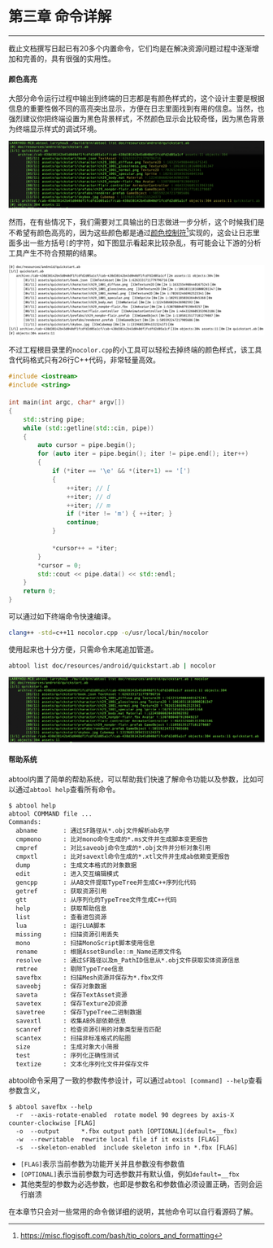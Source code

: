 # 第三章 命令详解
---

截止文档撰写日起已有20多个内置命令，它们均是在解决资源问题过程中逐渐增加和完善的，具有很强的实用性。

#### 颜色高亮
大部分命令运行过程中输出到终端的日志都是有颜色样式的，这个设计主要是根据信息的重要性做不同的高亮突出显示，方便在日志里面找到有用的信息。当然，也强烈建议你把终端设置为黑色背景样式，不然颜色显示会比较奇怪，因为黑色背景为终端显示样式的调试环境。

![](index/color.png)

然而，在有些情况下，我们需要对工具输出的日志做进一步分析，这个时候我们是不希望有颜色高亮的，因为这些颜色都是通过[颜色控制符](https://misc.flogisoft.com/bash/tip_colors_and_formatting)[^1]实现的，这会让日志里面多出一些方括号`[`的字符，如下图显示看起来比较杂乱，有可能会让下游的分析工具产生不符合预期的结果。

![](index/color-raw.png)

不过工程根目录里的`nocolor.cpp`的小工具可以轻松去掉终端的颜色样式，该工具含代码格式只有26行C++代码，非常轻量高效。

```c++
#include <iostream>
#include <string>

int main(int argc, char* argv[]) 
{
    std::string pipe;
    while (std::getline(std::cin, pipe))
    {
        auto cursor = pipe.begin();
        for (auto iter = pipe.begin(); iter != pipe.end(); iter++)
        {
            if (*iter == '\e' && *(iter+1) == '[')
            {
                ++iter; // [
                ++iter; // d
                ++iter; // m
                if (*iter != 'm') { ++iter; }
                continue;
            }

            *cursor++ = *iter;
        }
        *cursor = 0;
        std::cout << pipe.data() << std::endl;
    }
    return 0;
}
```

可以通过如下终端命令快速编译。

```bash
clang++ -std=c++11 nocolor.cpp -o/usr/local/bin/nocolor
```

使用起来也十分方便，只需命令末尾追加管道。

```bash
abtool list doc/resources/android/quickstart.ab | nocolor
```

![](index/nocolor.png)

#### 帮助系统

abtool内置了简单的帮助系统，可以帮助我们快速了解命令功能以及参数，比如可以通过`abtool help`查看所有命令。

```
$ abtool help
abtool COMMAND file ...
Commands:
  abname       : 通过SF路径从*.obj文件解析ab名字
  cmpmono      : 比对mono命令生成的*.ms文件并生成脚本变更报告
  cmpref       : 对比saveobj命令生成的*.obj文件并分析对象引用
  cmpxtl       : 比对savextl命令生成的*.xtl文件并生成ab依赖变更报告
  dump         : 生成文本格式的对象数据
  edit         : 进入交互编辑模式
  gencpp       : 从AB文件提取TypeTree并生成C++序列化代码
  getref       : 获取资源引用
  gtt          : 从序列化的TypeTree文件生成C++代码
  help         : 获取帮助信息
  list         : 查看进包资源
  lua          : 运行LUA脚本
  missing      : 扫描资源引用丢失
  mono         : 扫描MonoScript脚本使用信息
  rename       : 根据AssetBundle::m_Name还原文件名
  resolve      : 通过SF路径以及m_PathID信息从*.obj文件获取实体资源信息
  rmtree       : 剔除TypeTree信息
  savefbx      : 扫描Mesh资源并保存为*.fbx文件
  saveobj      : 保存对象数据
  saveta       : 保存TextAsset资源
  savetex      : 保存Texture2D资源
  savetree     : 保存TypeTree二进制数据
  savextl      : 收集AB外部依赖信息
  scanref      : 检查资源引用的对象类型是否匹配
  scantex      : 扫描非标准格式的贴图
  size         : 生成对象大小简报
  test         : 序列化正确性测试
  textize      : 文本化序列化文件并保存文件
```

abtool命令采用了一致的参数传参设计，可以通过`abtool [command] --help`查看参数含义，
```
$ abtool savefbx --help
  -r  --axis-rotate-enabled  rotate model 90 degrees by axis-X counter-clockwise [FLAG]
  -o  --output      *.fbx output path [OPTIONAL](default=__fbx)
  -w  --rewritable  rewrite local file if it exists [FLAG]
  -s  --skeleton-enabled  include skeleton info in *.fbx [FLAG]
```

* `[FLAG]`表示当前参数为功能开关并且参数没有参数值
* `[OPTIONAL]`表示当前参数为可选参数并有默认值，例如`default=__fbx`
* 其他类型的参数为必选参数，也即是参数名和参数值必须设置正确，否则会运行崩溃

在本章节只会对一些常用的命令做详细的说明，其他命令可以自行看源码了解。

[^1]: https://misc.flogisoft.com/bash/tip_colors_and_formatting


